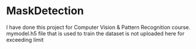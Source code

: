 # MaskDetection
I have done this project for Computer Vision &amp; Pattern Recognition course.
mymodel.h5 file that is used to train the dataset is not uploaded here for exceeding limit

